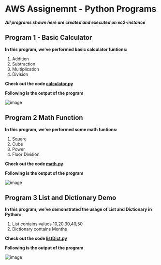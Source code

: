 # AWS Assignemnt - Python Programs

***All programs shown here are created and executed on ec2-instance***

## Program 1 - Basic Calculator

**In this program, we've performed basic calculator funtions:**
1. Addition
2. Subtraction
3. Multiplication
4. Division

**Check out the code [calculator.py](https://github.com/prem1204/Pranay-Assignments/blob/aws-cloud/aws-python/calculator.py)**

**Following is the output of the program**

![image](https://github.com/prem1204/Pranay-Assignments/blob/aws-cloud/images/calculator.png)

## Program 2 Math Function

**In this program, we've performed some math funtions:**
1. Square
2. Cube
3. Power
4. Floor Division

**Check out the code [math.py](https://github.com/prem1204/Pranay-Assignments/blob/aws-cloud/aws-python/math.py)**

**Following is the output of the program**

![image](https://github.com/prem1204/Pranay-Assignments/blob/aws-cloud/images/math.PNG)

## Program 3 List and Dictionary Demo

**In this program, we've demonstrated the usage of List and Dictionary in Python:**
1. List contains values 10,20,30,40,50
2. Dictionary contains Months

**Check out the code [listDict.py](https://github.com/prem1204/Pranay-Assignments/blob/aws-cloud/aws-python/listDict.py)**

**Following is the output of the program**

![image](https://github.com/prem1204/Pranay-Assignments/blob/aws-cloud/images/listDict.PNG)
